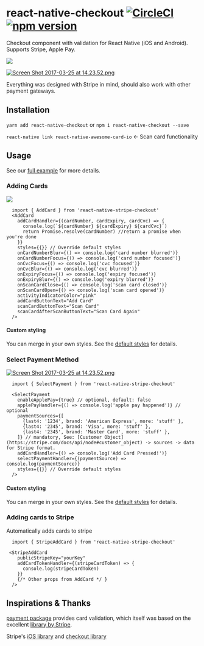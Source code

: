 # react-native-checkout [![CircleCI](https://circleci.com/gh/z-dev/react-native-checkout.svg?style=svg)](https://circleci.com/gh/z-dev/react-native-checkout) [![npm version](https://badge.fury.io/js/react-native-checkout.svg)](https://badge.fury.io/js/react-native-checkout)

Checkout component with validation for React Native (iOS and Android). Supports Stripe, Apple Pay.

![](https://media.giphy.com/media/l4FGDkIm9QzGEJzMY/giphy.gif)

[![Screen Shot 2017-03-25 at 14.23.52.png](https://s24.postimg.org/5ukrsfl8l/Screen_Shot_2017-03-25_at_14.23.52.png)](https://postimg.org/image/ilyxyxv0h/)

Everything was designed with Stripe in mind, should also work with other payment gateways.

## Installation

`yarn add react-native-checkout` or `npm i react-native-checkout --save`

`react-native link react-native-awesome-card-io` <- Scan card functionality

## Usage

See our [full example](https://github.com/z-dev/react-native-checkout-example) for more details.

### Adding Cards

![](https://media.giphy.com/media/l4FGDkIm9QzGEJzMY/giphy.gif)
```
  import { AddCard } from 'react-native-stripe-checkout'
  <AddCard
    addCardHandler={(cardNumber, cardExpiry, cardCvc) => {
      console.log(`${cardNumber} ${cardExpiry} ${cardCvc}`)
      return Promise.resolve(cardNumber) //return a promise when you're done
    }}
    styles={{}} // Override default styles
    onCardNumberBlur={() => console.log('card number blurred')}
    onCardNumberFocus={() => console.log('card number focused')}
    onCvcFocus={() => console.log('cvc focused')}
    onCvcBlur={() => console.log('cvc blurred')}
    onExpiryFocus={() => console.log('expiry focused')}
    onExpiryBlur={() => console.log('expiry blurred')}
    onScanCardClose={() => console.log('scan card closed')}
    onScanCardOpen={() => console.log('scan card opened')}
    activityIndicatorColor="pink"
    addCardButtonText="Add Card"
    scanCardButtonText="Scan Card"
    scanCardAfterScanButtonText="Scan Card Again"
  />
```

#### Custom styling

You can merge in your own styles. See the [default styles](src/components/addCard/defaultStyles.js) for details.

### Select Payment Method
[![Screen Shot 2017-03-25 at 14.23.52.png](https://s24.postimg.org/5ukrsfl8l/Screen_Shot_2017-03-25_at_14.23.52.png)](https://postimg.org/image/ilyxyxv0h/)

```
  import { SelectPayment } from 'react-native-stripe-checkout'

  <SelectPayment
    enableApplePay={true} // optional, default: false
    applePayHandler={() => console.log('apple pay happened')} // optional
    paymentSources={[
      {last4: '1234', brand: 'American Express', more: 'stuff' },
      {last4: '2345', brand: 'Visa', more: 'stuff' },
      {last4: '2345', brand: 'Master Card', more: 'stuff' },
    ]} // mandatory, See: [Customer Object](https://stripe.com/docs/api/node#customer_object) -> sources -> data for Stripe format.
    addCardHandler={() => console.log('Add Card Pressed!')}
    selectPaymentHandler={(paymentSource) => console.log(paymentSource)}
    styles={{}} // Override default styles
  />

```
#### Custom styling

You can merge in your own styles. See the [default styles](src/components/selectPayment/defaultStyles.js) for details.

### Adding cards to Stripe

Automatically adds cards to stripe

```
  import { StripeAddCard } from 'react-native-stripe-checkout'

 <StripeAddCard
    publicStripeKey="yourKey"
    addCardTokenHandler={(stripeCardToken) => {
      console.log(stripeCardToken)
    }}
    {/* Other props from AddCard */ }
  />
```

## Inspirations & Thanks

[payment package](https://github.com/jessepollak/payment) provides card validation, which itself was based on the excellent [library by Stripe](https://github.com/stripe/jquery.payment).

Stripe's [iOS library](https://stripe.com/docs/mobile/ios) and [checkout library](https://stripe.com/checkout) 
